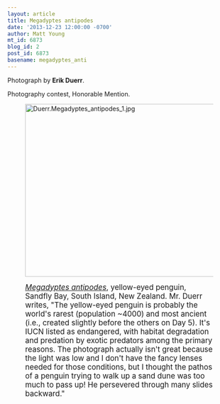 ```yaml
---
layout: article
title: Megadyptes antipodes
date: '2013-12-23 12:00:00 -0700'
author: Matt Young
mt_id: 6873
blog_id: 2
post_id: 6873
basename: megadyptes_anti
---
```

Photograph by **Erik Duerr**. 

Photography contest, Honorable Mention. 

<figure>
<img src="{{ site.baseurl }}/uploads/2013/Duerr.Megadyptes_antipodes_1.jpg" alt="Duerr.Megadyptes_antipodes_1.jpg" width="600" height="390" />
<figcaption markdown="span">

<big>[_Megadyptes antipodes_](http://www.birdlife.org/datazone/speciesfactsheet.php?id=3859), yellow-eyed penguin, Sandfly Bay, South Island, New Zealand. Mr. Duerr writes, "The yellow-eyed penguin is probably the world's rarest (population ~4000) and most ancient (i.e., created slightly before the others on  Day 5). It's IUCN listed as endangered, with habitat degradation and  predation by exotic predators among the primary reasons.  The  photograph actually isn't great because the light was low and I don't  have the fancy lenses needed for those conditions, but I thought the pathos of a penguin trying to walk up a sand dune was too much to  pass up!  He persevered through many slides backward."</big>

</figcaption>
</figure>
